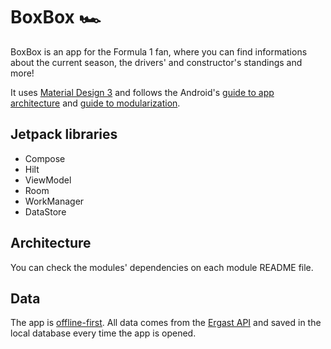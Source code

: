 # BoxBox :racing_car:

BoxBox is an app for the Formula 1 fan, where you can find informations about the current season, the drivers' and constructor's standings and more!

It uses [Material Design 3](https://m3.material.io/) and follows the Android's [guide to app architecture](https://developer.android.com/topic/architecture) and [guide to modularization](https://developer.android.com/topic/modularization).

## Jetpack libraries

* Compose
* Hilt
* ViewModel
* Room
* WorkManager
* DataStore

## Architecture

You can check the modules' dependencies on each module README file.

## Data

The app is [offline-first](https://developer.android.com/topic/architecture/data-layer/offline-first). All data comes from the [Ergast API](http://ergast.com/mrd) and saved in the local database every time the app is opened.
